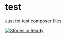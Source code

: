 # test
Just fot test composer files

[![Stories in Ready](https://badge.waffle.io/Do-the-Web/test.png?label=ready&title=Ready)](http://waffle.io/Do-the-Web/test)
